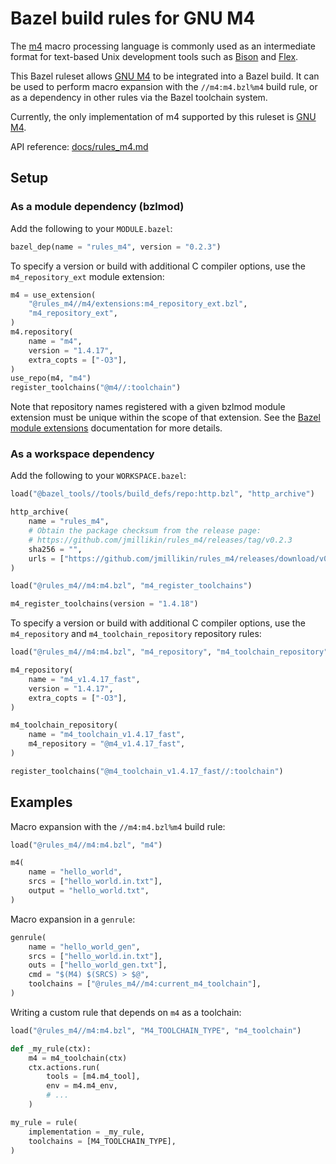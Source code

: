 # Bazel build rules for GNU M4

The [m4] macro processing language is commonly used as an intermediate format
for text-based Unix development tools such as [Bison] and [Flex].

This Bazel ruleset allows [GNU M4] to be integrated into a Bazel build. It can
be used to perform macro expansion with the `//m4:m4.bzl%m4` build rule, or as
a dependency in other rules via the Bazel toolchain system.

Currently, the only implementation of m4 supported by this ruleset is [GNU M4].

API reference: [docs/rules_m4.md](docs/rules_m4.md)

[m4]: https://en.wikipedia.org/wiki/M4_(computer_language)
[Bison]: https://www.gnu.org/software/bison/
[Flex]: https://github.com/westes/flex
[GNU M4]: https://www.gnu.org/software/m4/

## Setup

### As a module dependency (bzlmod)

Add the following to your `MODULE.bazel`:

```python
bazel_dep(name = "rules_m4", version = "0.2.3")
```

To specify a version or build with additional C compiler options, use the
`m4_repository_ext` module extension:

```python
m4 = use_extension(
    "@rules_m4//m4/extensions:m4_repository_ext.bzl",
    "m4_repository_ext",
)
m4.repository(
    name = "m4",
    version = "1.4.17",
    extra_copts = ["-O3"],
)
use_repo(m4, "m4")
register_toolchains("@m4//:toolchain")
```

Note that repository names registered with a given bzlmod module extension must be unique within the scope of that extension. See the [Bazel module extensions]
documentation for more details.

[Bazel module extensions]: https://bazel.build/external/extension

### As a workspace dependency

Add the following to your `WORKSPACE.bazel`:

```python
load("@bazel_tools//tools/build_defs/repo:http.bzl", "http_archive")

http_archive(
    name = "rules_m4",
    # Obtain the package checksum from the release page:
    # https://github.com/jmillikin/rules_m4/releases/tag/v0.2.3
    sha256 = "",
    urls = ["https://github.com/jmillikin/rules_m4/releases/download/v0.2.3/rules_m4-v0.2.3.tar.xz"],
)

load("@rules_m4//m4:m4.bzl", "m4_register_toolchains")

m4_register_toolchains(version = "1.4.18")
```

To specify a version or build with additional C compiler options, use the
`m4_repository` and `m4_toolchain_repository` repository rules:

```python
load("@rules_m4//m4:m4.bzl", "m4_repository", "m4_toolchain_repository")

m4_repository(
    name = "m4_v1.4.17_fast",
    version = "1.4.17",
    extra_copts = ["-O3"],
)

m4_toolchain_repository(
    name = "m4_toolchain_v1.4.17_fast",
    m4_repository = "@m4_v1.4.17_fast",
)

register_toolchains("@m4_toolchain_v1.4.17_fast//:toolchain")
```

## Examples

Macro expansion with the `//m4:m4.bzl%m4` build rule:

```python
load("@rules_m4//m4:m4.bzl", "m4")

m4(
    name = "hello_world",
    srcs = ["hello_world.in.txt"],
    output = "hello_world.txt",
)
```

Macro expansion in a `genrule`:

```python
genrule(
    name = "hello_world_gen",
    srcs = ["hello_world.in.txt"],
    outs = ["hello_world_gen.txt"],
    cmd = "$(M4) $(SRCS) > $@",
    toolchains = ["@rules_m4//m4:current_m4_toolchain"],
)
```

Writing a custom rule that depends on `m4` as a toolchain:

```python
load("@rules_m4//m4:m4.bzl", "M4_TOOLCHAIN_TYPE", "m4_toolchain")

def _my_rule(ctx):
    m4 = m4_toolchain(ctx)
    ctx.actions.run(
        tools = [m4.m4_tool],
        env = m4.m4_env,
        # ...
    )

my_rule = rule(
    implementation = _my_rule,
    toolchains = [M4_TOOLCHAIN_TYPE],
)
```
